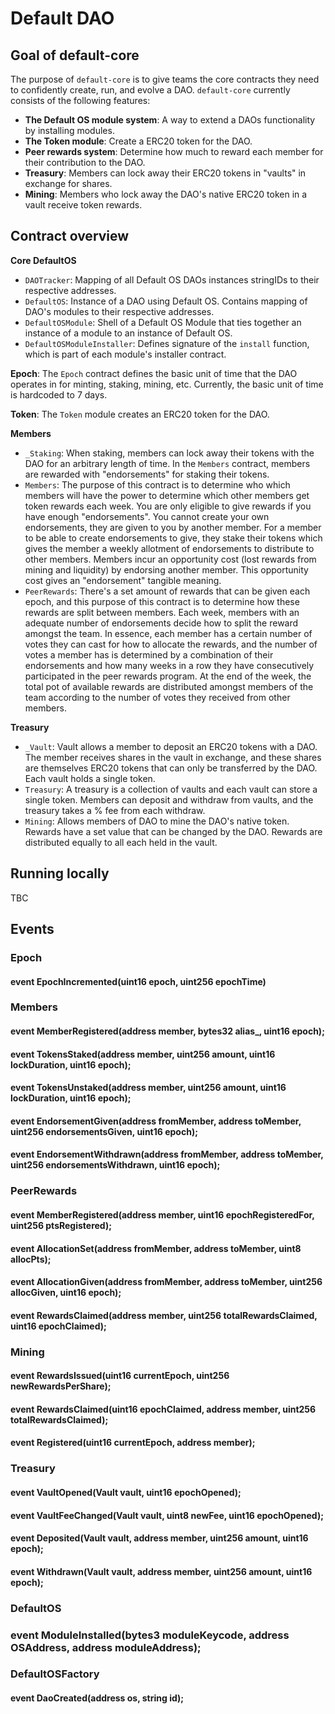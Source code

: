 # Default DAO 

## Goal of default-core

The purpose of `default-core` is to give teams the core contracts they need to confidently create, run, and evolve a DAO. `default-core` currently consists of the following features:

- **The Default OS module system**: A way to extend a DAOs functionality by installing modules.
- **The Token module**: Create a ERC20 token for the DAO.
- **Peer rewards system**: Determine how much to reward each member for their contribution to the DAO.
- **Treasury**: Members can lock away their ERC20 tokens in "vaults" in exchange for shares.
- **Mining**: Members who lock away the DAO's native ERC20 token in a vault receive token rewards.

## Contract overview

**Core DefaultOS**
- `DAOTracker`: Mapping of all Default OS DAOs instances stringIDs to their respective addresses.
- `DefaultOS`: Instance of a DAO using Default OS. Contains mapping of DAO's modules to their respective addresses.
- `DefaultOSModule`: Shell of a Default OS Module that ties together an instance of a module to an instance of Default OS.
- `DefaultOSModuleInstaller`: Defines signature of the `install` function, which is part of each module's installer contract.

**Epoch**: The `Epoch` contract defines the basic unit of time that the DAO operates in for minting, staking, mining, etc. Currently, the basic unit of time is hardcoded to 7 days.

**Token**: The `Token` module creates an ERC20 token for the DAO.

**Members**
- `_Staking`: When staking, members can lock away their tokens with the DAO for an arbitrary length of time. In the `Members` contract, members are rewarded with "endorsements" for staking their tokens. 
- `Members`: The purpose of this contract is to determine who which members will have the power to determine which other members get token rewards each week.  You are only eligible to give rewards if you have enough "endorsements". You cannot create your own endorsements, they are given to you by another member. For a member to be able to create endorsements to give, they stake their tokens which gives the member a weekly allotment of endorsements to distribute to other members. Members incur an opportunity cost (lost rewards from mining and liquidity) by endorsing another member. This opportunity cost gives an "endorsement" tangible meaning.
- `PeerRewards`: There's a set amount of rewards that can be given each epoch, and this purpose of this contract is to determine how these rewards are split between members. Each week, members with an adequate number of endorsements decide how to split the reward amongst the team. In essence, each member has a certain number of votes they can cast for how to allocate the rewards, and the number of votes a member has is determined by a combination of their endorsements and how many weeks in a row they have consecutively participated in the peer rewards program. At the end of the week, the total pot of available rewards are distributed amongst members of the team according to the number of votes they received from other members. 

**Treasury**
- `_Vault`: Vault allows a member to deposit an ERC20 tokens with a DAO. The member receives shares in the vault in exchange, and these shares are themselves ERC20 tokens that can only be transferred by the DAO. Each vault holds a single token.
- `Treasury`: A treasury is a collection of vaults and each vault can store a single token. Members can deposit and withdraw from vaults, and the treasury takes a % fee from each withdraw.
- `Mining`: Allows members of DAO to mine the DAO's native token. Rewards have a set value that can be changed by the DAO. Rewards are distributed equally to all each held in the vault.

## Running locally

TBC


## Events

### Epoch
#### event EpochIncremented(uint16 epoch, uint256 epochTime)

### Members
#### event MemberRegistered(address member, bytes32 alias_, uint16 epoch);
#### event TokensStaked(address member, uint256 amount, uint16 lockDuration, uint16 epoch);
#### event TokensUnstaked(address member, uint256 amount, uint16 lockDuration, uint16 epoch);
#### event EndorsementGiven(address fromMember, address toMember, uint256 endorsementsGiven, uint16 epoch);
#### event EndorsementWithdrawn(address fromMember, address toMember, uint256 endorsementsWithdrawn, uint16 epoch);

### PeerRewards
#### event MemberRegistered(address member, uint16 epochRegisteredFor, uint256 ptsRegistered);
#### event AllocationSet(address fromMember, address toMember, uint8 allocPts);
#### event AllocationGiven(address fromMember, address toMember, uint256 allocGiven, uint16 epoch);
#### event RewardsClaimed(address member, uint256 totalRewardsClaimed, uint16 epochClaimed);

### Mining
#### event RewardsIssued(uint16 currentEpoch, uint256 newRewardsPerShare);
#### event RewardsClaimed(uint16 epochClaimed, address member, uint256 totalRewardsClaimed);
#### event Registered(uint16 currentEpoch, address member);

### Treasury
#### event VaultOpened(Vault vault, uint16 epochOpened);
#### event VaultFeeChanged(Vault vault, uint8 newFee, uint16 epochOpened);
#### event Deposited(Vault vault, address member, uint256 amount, uint16 epoch);
#### event Withdrawn(Vault vault, address member, uint256 amount, uint16 epoch);

### DefaultOS
### event ModuleInstalled(bytes3 moduleKeycode, address OSAddress, address moduleAddress);

### DefaultOSFactory
#### event DaoCreated(address os, string id);
